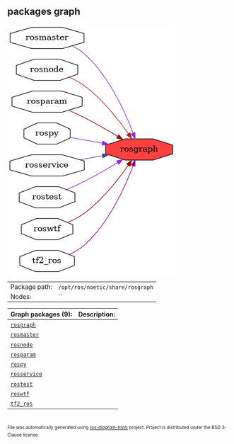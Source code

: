 <!--
File was automatically generated using 'ros-diagram-tools' project.
Project is distributed under the BSD 3-Clause license.
-->

## packages graph

[![rosgraph](rosgraph.png "rosgraph")](rosgraph.png)

|     |     |
| --- | --- |
| Package path: | `/opt/ros/noetic/share/rosgraph` |
| Nodes: | `` |


| Graph packages (9): | Description: |
| ------------------- | ------------ |
| [`rosgraph`](rosgraph.md) |  |
| [`rosmaster`](rosmaster.md) |  |
| [`rosnode`](rosnode.md) |  |
| [`rosparam`](rosparam.md) |  |
| [`rospy`](rospy.md) |  |
| [`rosservice`](rosservice.md) |  |
| [`rostest`](rostest.md) |  |
| [`roswtf`](roswtf.md) |  |
| [`tf2_ros`](tf2_ros.md) |  |


</br>
<font size="1">
File was automatically generated using <a href="https://github.com/anetczuk/ros-diagram-tools"><i>ros-diagram-tools</i></a> project.
Project is distributed under the BSD 3-Clause license.
</font>
